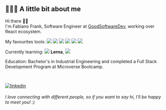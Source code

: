 ## 👨🏻‍💻 A little bit about me

Hi there 👋🏻  
I'm Fabiano Frank, Software Engineer at [GoodSoftwareDev](https://goodsoftwaredev.com/), working over React ecosystem.

My favourites tools: <img src="https://img.shields.io/badge/TypeScript-007ACC?style=for-the-badge&logo=typescript&logoColor=white"/> <img src="https://img.shields.io/badge/React-20232A?style=for-the-badge&logo=react&logoColor=61DAFB"/> <img src="https://img.shields.io/badge/Redux-593D88?style=for-the-badge&logo=redux&logoColor=white"/> <img src="https://img.shields.io/badge/Tailwind_CSS-38B2AC?style=for-the-badge&logo=tailwind-css&logoColor=white"/> <img src="https://img.shields.io/badge/Ruby-CC342D?style=for-the-badge&logo=ruby&logoColor=white"/> <img src="https://img.shields.io/badge/Ruby_on_Rails-CC0000?style=for-the-badge&logo=ruby-on-rails&logoColor=white"/>

Currently learning: <img src="https://img.shields.io/badge/Lerna-3E3E3E?style=for-the-badge&logo=lerna&logoColor=white"/> <b>Lerna</b>, <img src="https://img.shields.io/badge/npm-CB3837?style=for-the-badge&logo=npm&logoColor=white"/>

Education: Bachelor's in Industrial Engineering and completed a Full Stack Development Program at Microverse Bootcamp.

<br/>
<p>
   <a href="https://www.linkedin.com/in/fabianofrank/" target="_blank">
      <img src=https://img.shields.io/badge/linkedin-%231E77B5.svg?&style=for-the-badge&logo=linkedin&logoColor=white alt=linkedin style="margin-bottom: 5px;" />
   </a> 
</p>
<em>I love connecting with different people, so if you want to say hi, I'll be happy to meet you! :)</em>
